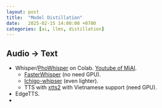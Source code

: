 ```yaml
---
layout: post
title:  "Model Distillation"
date:   2025-02-15 14:00:00 +0700
categories: [ai, llms, distillation]
---
```


## Audio -> Text
- Whisper/[PhoWhisper](https://github.com/thangnch/MiAI_PhoWhisper) on Colab. [Youtube of MiAI](https://www.youtube.com/watch?v=-pULrPJQNoA).
  - [FasterWhisper](https://huggingface.co/.../vi-whisper-large-v3-turbo-v1-ct2) (no need GPU).
  - [Ichigo-whipser](https://huggingface.co/homebrewltd/Ichigo-whisper-v0.1) (even lighter).
  - TTS with [xtts2](https://github.com/thinhlpg/vixtts-demo) with Vietnamese support (need GPU).
- EdgeTTS.
- 
